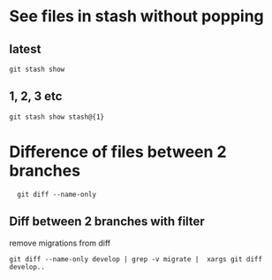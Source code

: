 # See files in stash without popping

## latest
 ```
 git stash show
 ```


## 1, 2, 3 etc
 ```
 git stash show stash@{1}
 ```

# Difference of files between 2 branches
 ```
   git diff --name-only
 ```

## Diff between 2 branches with filter
 remove migrations from diff
 ```
 git diff --name-only develop | grep -v migrate |  xargs git diff develop..
 ```
